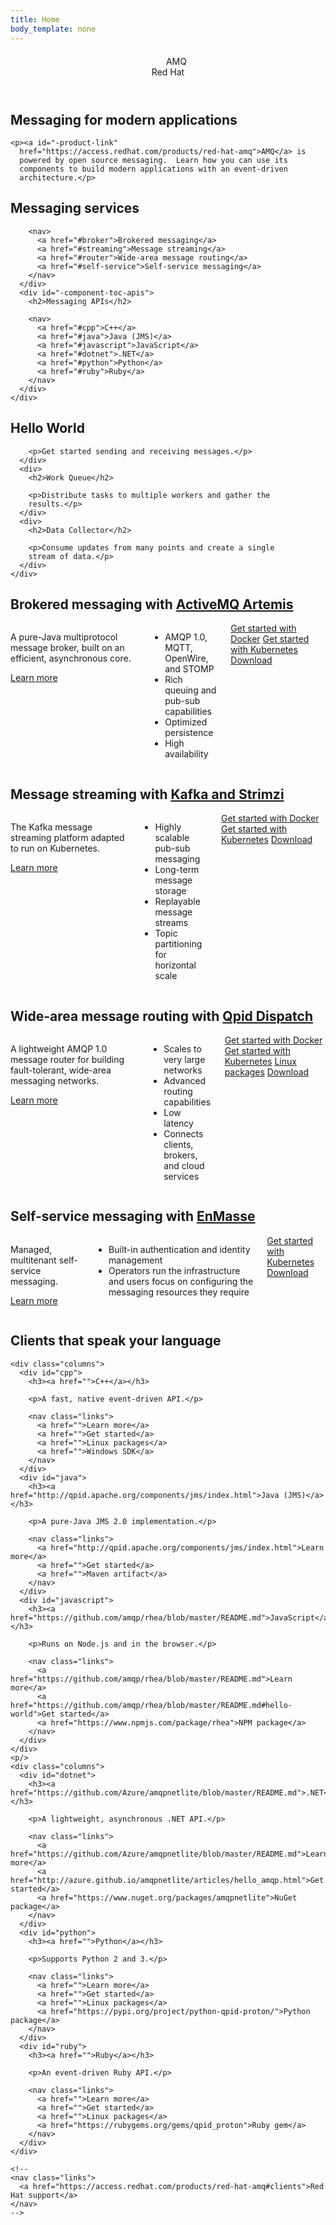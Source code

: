 ```yaml
---
title: Home
body_template: none
---
```


<header>
  <div>
    <div id="-top-left-nav">
      <svg height="20" width="20" style="position: relative; top: 4; margin-right: 3;">
        <circle cx="10" cy="10" r="8" stroke="#fff" stroke-width="2" fill="none"/>
      </svg>
      AMQ
    </div>
    <div id="-top-right-nav">
      Red Hat
    </div>
  </div>
</header>

<section id="-intro-section">
  <div>
    <h1>Messaging for modern applications</h1>

    <p><a id="-product-link"
      href="https://access.redhat.com/products/red-hat-amq">AMQ</a> is
      powered by open source messaging.  Learn how you can use its
      components to build modern applications with an event-driven
      architecture.</p>
  </div>
</section>

<section id="-component-toc-section">
  <div>
    <div id="-component-toc">
      <div id="-component-toc-services">
        <h2>Messaging services</h2>

        <nav>
          <a href="#broker">Brokered messaging</a>
          <a href="#streaming">Message streaming</a>
          <a href="#router">Wide-area message routing</a>
          <a href="#self-service">Self-service messaging</a>
        </nav>
      </div>
      <div id="-component-toc-apis">
        <h2>Messaging APIs</h2>

        <nav>
          <a href="#cpp">C++</a>
          <a href="#java">Java (JMS)</a>
          <a href="#javascript">JavaScript</a>
          <a href="#dotnet">.NET</a>
          <a href="#python">Python</a>
          <a href="#ruby">Ruby</a>
        </nav>
      </div>
    </div>
  </div>
</section>

<section id="-example-app-section">
  <div>
    <div id="-example-app-items">
      <div>
        <h2>Hello World</h2>

        <p>Get started sending and receiving messages.</p>
      </div>
      <div>
        <h2>Work Queue</h2>

        <p>Distribute tasks to multiple workers and gather the
        results.</p>
      </div>
      <div>
        <h2>Data Collector</h2>

        <p>Consume updates from many points and create a single
        stream of data.</p>
      </div>
    </div>
  </div>
</section>

<section id="broker" class="component">
  <div>
    <h1>Brokered messaging with <a href="https://activemq.apache.org/artemis/">ActiveMQ Artemis</a></h1>
    <div class="columns">
      <div>
        <p>
          A pure-Java multiprotocol message broker, built on an
          efficient, asynchronous core.
        </p>
        <p>
          <a href="https://activemq.apache.org/artemis/" class="nav">Learn more</a>
        </p>
      </div>
      <div>
        <ul class="bullets">
          <li>AMQP 1.0, MQTT, OpenWire, and STOMP</li>
          <li>Rich queuing and pub-sub capabilities</li>
          <li>Optimized persistence</li>
          <li>High availability</li>
        </ul>
      </div>
      <div>
        <nav class="links">
          <a href="">Get started with Docker</a>
          <a href="https://github.com/amq-io/hello-world-jms-openshift">Get started with Kubernetes</a>
          <a href="https://activemq.apache.org/artemis/download.html">Download</a>
<!--          <a href="https://access.redhat.com/products/red-hat-amq#broker">Red Hat support</a> -->
        </nav>
      </div>
    </div>
  </div>
</section>

<section id="streaming" class="component">
  <div>
    <h1>Message streaming with <a href="http://strimzi.io/">Kafka and Strimzi</a></h1>
    <div class="columns">
      <div>
        <p>
          The Kafka message streaming platform adapted to run on Kubernetes.
        </p>
        <p>
          <a href="https://strimzi.io/" class="nav">Learn more</a>
        </p>
      </div>
      <div>
        <ul class="bullets">
          <li>Highly scalable pub-sub messaging</li>
          <li>Long-term message storage</li>
          <li>Replayable message streams</li>
          <li>Topic partitioning for horizontal scale</li>
        </ul>
      </div>
      <div>
        <nav class="links">
          <a href="">Get started with Docker</a>
          <a href="https://strimzi.io/quickstarts/minikube/">Get started with Kubernetes</a>
          <a href="https://strimzi.io/downloads">Download</a>
<!--          <a href="https://access.redhat.com/products/red-hat-amq#streams">Red Hat support</a> -->
        </nav>
      </div>
    </div>
  </div>
</section>

<section id="router" class="component">
  <div>
    <h1>Wide-area message routing with <a href="http://qpid.apache.org/components/dispatch-router/index.html">Qpid Dispatch</a></h1>
    <div class="columns">
      <div>
        <p>
          A lightweight AMQP 1.0 message router for building
          fault-tolerant, wide-area messaging networks.
        </p>
        <p>
          <a href="http://qpid.apache.org/components/dispatch-router/index.html" class="nav">Learn more</a>
        </p>
      </div>
      <div>
        <ul class="bullets">
          <li>Scales to very large networks</li>
          <li>Advanced routing capabilities</li>
          <li>Low latency</li>
          <li>Connects clients, brokers, and cloud services</li>
        </ul>
      </div>
      <div>
        <nav class="links">
          <a href="">Get started with Docker</a>
          <a href="">Get started with Kubernetes</a>
          <a href="http://qpid.apache.org/packages.html">Linux packages</a>
          <a href="http://qpid.apache.org/download.html#messaging-servers">Download</a>
<!--          <a href="https://access.redhat.com/products/red-hat-amq#interconnect">Red Hat support</a> -->
        </nav>
      </div>
    </div>
  </div>
</section>

<section id="self-service" class="component">
  <div>
    <h1>Self-service messaging with <a href="http://enmasse.io/">EnMasse</a></h1>
    <div class="columns">
      <div>
        <p>
          Managed, multitenant self-service messaging.
        </p>
        <p>
          <a href="http://enmasse.io/" class="nav">Learn more</a>
        </p>
      </div>
      <div>
        <ul class="bullets">
          <li>Built-in authentication and identity management</li>
          <li>Operators run the infrastructure and users focus on configuring the messaging resources they require</li>
        </ul>
      </div>
      <div>
        <nav class="links">
          <a href="">Get started with Kubernetes</a>
          <a href="http://enmasse.io/downloads">Download</a>
<!--          <a href="https://access.redhat.com/products/red-hat-amq#online">Red Hat support</a> -->
        </nav>
      </div>
    </div>
  </div>
</section>

<section id="-api-section" class="component">
  <div>
    <h1>Clients that speak your language</h1>
 
    <div class="columns">
      <div id="cpp">
        <h3><a href="">C++</a></h3>

        <p>A fast, native event-driven API.</p>

        <nav class="links">
          <a href="">Learn more</a>
          <a href="">Get started</a>
          <a href="">Linux packages</a>
          <a href="">Windows SDK</a>
        </nav>
      </div>
      <div id="java">
        <h3><a href="http://qpid.apache.org/components/jms/index.html">Java (JMS)</a></h3>

        <p>A pure-Java JMS 2.0 implementation.</p>

        <nav class="links">
          <a href="http://qpid.apache.org/components/jms/index.html">Learn more</a>
          <a href="">Get started</a>
          <a href="">Maven artifact</a>
        </nav>
      </div>
      <div id="javascript">
        <h3><a href="https://github.com/amqp/rhea/blob/master/README.md">JavaScript</a></h3>

        <p>Runs on Node.js and in the browser.</p>

        <nav class="links">
          <a href="https://github.com/amqp/rhea/blob/master/README.md">Learn more</a>
          <a href="https://github.com/amqp/rhea/blob/master/README.md#hello-world">Get started</a>
          <a href="https://www.npmjs.com/package/rhea">NPM package</a>
        </nav>
      </div>
    </div>
    <p/>
    <div class="columns">
      <div id="dotnet">
        <h3><a href="https://github.com/Azure/amqpnetlite/blob/master/README.md">.NET</a></h3>

        <p>A lightweight, asynchronous .NET API.</p>

        <nav class="links">
          <a href="https://github.com/Azure/amqpnetlite/blob/master/README.md">Learn more</a>
          <a href="http://azure.github.io/amqpnetlite/articles/hello_amqp.html">Get started</a>
          <a href="https://www.nuget.org/packages/amqpnetlite">NuGet package</a>
        </nav>
      </div>
      <div id="python">
        <h3><a href="">Python</a></h3>

        <p>Supports Python 2 and 3.</p>

        <nav class="links">
          <a href="">Learn more</a>
          <a href="">Get started</a>
          <a href="">Linux packages</a>
          <a href="https://pypi.org/project/python-qpid-proton/">Python package</a>
        </nav>
      </div>
      <div id="ruby">
        <h3><a href="">Ruby</a></h3>

        <p>An event-driven Ruby API.</p>

        <nav class="links">
          <a href="">Learn more</a>
          <a href="">Get started</a>
          <a href="">Linux packages</a>
          <a href="https://rubygems.org/gems/qpid_proton">Ruby gem</a>
        </nav>
      </div>
    </div>

    <!--
    <nav class="links">
      <a href="https://access.redhat.com/products/red-hat-amq#clients">Red Hat support</a>
    </nav>
    -->
</div>
</section>

<footer>
  <div>
  </div>
</footer>
